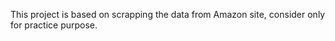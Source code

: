 This project is based on scrapping the data from Amazon site, consider only for practice purpose.


